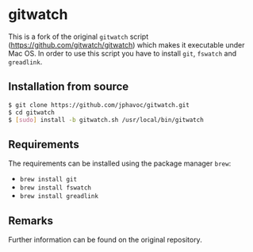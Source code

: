 # gitwatch
This is a fork of the original `gitwatch` script (https://github.com/gitwatch/gitwatch) 
which makes it executable under Mac OS. In order to use this script you have to install `git`, 
`fswatch` and `greadlink`. 

## Installation from source
```sh
$ git clone https://github.com/jphavoc/gitwatch.git
$ cd gitwatch
$ [sudo] install -b gitwatch.sh /usr/local/bin/gitwatch
```
## Requirements
The requirements can be installed using the package manager `brew`:
* `brew install git`
* `brew install fswatch`
* `brew install greadlink`

## Remarks
Further information can be found on the original repository.